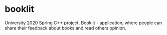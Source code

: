# booklit
University 2020 Spring C++ project. Booklit - application, where people can share their feedback about books and read others opinion.
